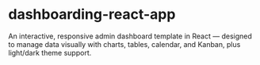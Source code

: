 # dashboarding-react-app
An interactive, responsive admin dashboard template in React — designed to manage data visually with charts, tables, calendar, and Kanban, plus light/dark theme support.

